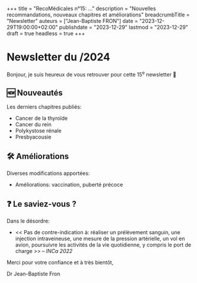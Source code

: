 +++
title = "RecoMédicales n°15: ..."
description = "Nouvelles recommandations, nouveaux chapitres et améliorations"
breadcrumbTitle = "Newsletter"
auteurs = ["Jean-Baptiste FRON"]
date = "2023-12-29T19:00:00+02:00"
publishdate = "2023-12-29"
lastmod = "2023-12-29"
draft = true
headless = true
+++

# Newsletter du /2024

Bonjour, je suis heureux de vous retrouver pour cette 15<sup>e</sup> newsletter 📰

## 🆕 Nouveautés

Les derniers chapitres publiés:

- Cancer de la thyroïde
- Cancer du rein
- Polykystose rénale
- Presbyacousie

## 🛠️ Améliorations

Diverses modifications apportées:

- Améliorations: vaccination, puberté précoce

## ❓ Le saviez-vous ?

Dans le désordre:

- << Pas de contre-indication à: réaliser un prélèvement sanguin, une injection intraveineuse, une mesure de la pression artérielle, un vol en avion, poursuivre les activités de la vie quotidienne, y compris le port de charge >> – *INCa 2022*

Merci pour votre confiance et à très bientôt,

Dr Jean-Baptiste Fron
